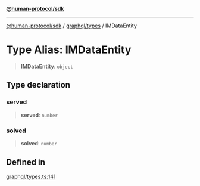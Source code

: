 [**@human-protocol/sdk**](../../../README.md)

***

[@human-protocol/sdk](../../../modules.md) / [graphql/types](../README.md) / IMDataEntity

# Type Alias: IMDataEntity

> **IMDataEntity**: `object`

## Type declaration

### served

> **served**: `number`

### solved

> **solved**: `number`

## Defined in

[graphql/types.ts:141](https://github.com/humanprotocol/human-protocol/blob/b190dc1831c2c96fe3d44fd63e915e54011e1ec8/packages/sdk/typescript/human-protocol-sdk/src/graphql/types.ts#L141)
